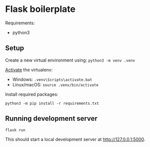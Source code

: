 # Flask boilerplate

Requirements:
* python3

## Setup
Create a new virtual environment using:
`python3 -m venv .venv`

[Activate](https://docs.python.org/3/library/venv.html#creating-virtual-environments) the virtualenv:
* Windows: `.venv\Scripts\activate.bat`
* Linux/macOS: `source .venv/bin/activate`

Install required packages:
```
python3 -m pip install -r requirements.txt 
```

## Running development server
```flask run```

This should start a local development server at http://127.0.0.1:5000.